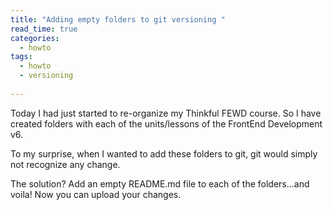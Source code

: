 ```yaml
---
title: "Adding empty folders to git versioning "
read_time: true
categories:  
  - howto
tags:
  - howto
  - versioning  
  
---
```


Today I had just started to re-organize my Thinkful FEWD course. So I have created folders with each of the units/lessons of the FrontEnd Development v6.

To my surprise, when I wanted to add these folders to git, git would simply not recognize any change.

The solution? Add an empty README.md file to each of the folders...and voila! Now you can upload your changes.



